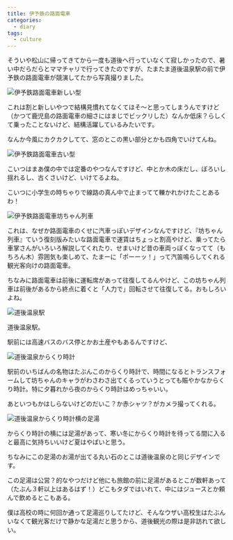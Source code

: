```yaml
---
title: 伊予鉄の路面電車
categories:
  - diary
tags:
  - culture
---
```


そういや松山に帰ってきてから一度も道後へ行っていなくて寂しかったので、暑い中だらだらとママチャリで行ってきたのですが、たまたま道後温泉駅の前で伊予鉄の路面電車が競演してたから写真撮りました。

![伊予鉄路面電車新しい型][1]

これは割と新しいやつで結構見慣れてなくてほそ～と思ってしまうんですけど（かつて鹿児島の路面電車の細さにはまじでビックリした）なんか低床？らしくて乗ったことないけど、結構活躍しているみたいです。

なんか今風にカクカクしてて、窓のとこの黒い部分とかも四角でいけてんね。

![伊予鉄路面電車古い型][2]

こいつはまあ僕の中では定番のやつなんですけど、中とか木の床だし、ぼろいし揺れるし、古くさいけど、いけてるよね。

こいつに小学生の時ちゃりで線路の真ん中で止まってて轢かれかけたことあるわ！

![伊予鉄路面電車坊ちゃん列車][3]

これは、なぜか路面電車のくせに汽車っぽいデザインなんですけど、『坊ちゃん列車』ていう復刻版みたいな路面電車で運賃はちょっと割高やけど、乗ってたら車掌さんがいろいろ解説してくれたり、せまいけど昔の車両っぽくなってて（もちろん木）雰囲気も楽しめて、たまーに「ポーーッ！」って汽笛鳴らしてくれる観光客向けの路面電車。

ちなみに路面電車は前後に運転席があって往復してるんやけど、この坊ちゃん列車は前後があるから終点に着くと「人力で」回転させて往復してる。おもしろいよね。

![道後温泉駅][4]

道後温泉駅。

駅前には高速バスのバス停とかお土産やもあるんですけど、

![道後温泉からくり時計][5]

駅前のいちばんの名物はたぶんこのからくり時計で、時間になるとトランスフォームして坊ちゃんのキャラがわさわさ出てくるっていうとっても賑やかなからくり時計。特に夕暮れから夜のからくり時計はめっちゃいい。

あといつもかはしらないけどのだいこ？か赤シャツ？がカメラ撮ってくれる。

![道後温泉からくり時計横の足湯][6]

からくり時計の横には足湯があって、寒い冬にからくり時計を待ってる間に入ると最高に気持ちいいけど夏はやばいと思う。

ちなみにこの足湯のお湯が出てる丸い石のとこは道後温泉のと同じデザインです。

この足湯は公営？的なやつだけど他にも旅館の前に足湯があるとこが数軒あって（たぶん３軒以上はあるはず！）どこもタダではいれて、中にはジュースとか頼んで飲めるとこもある。

僕は高校の時に何回か通って足湯巡りしてたけど、そんなウザい高校生はたぶんいなくて観光客だけで静かな足湯だと思うから、道後観光の際は是非訪れて欲しい。

[1]: /img/uploads/2010/07/iyotetsu-three-type-cars-1.jpg
[2]: /img/uploads/2010/07/iyotetsu-three-type-cars-2.jpg
[3]: /img/uploads/2010/07/iyotetsu-three-type-cars-3.jpg
[4]: /img/uploads/2010/07/iyotetsu-three-type-cars-4.jpg
[5]: /img/uploads/2010/07/iyotetsu-three-type-cars-5.jpg
[6]: /img/uploads/2010/07/iyotetsu-three-type-cars-6.jpg

